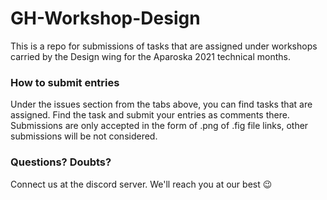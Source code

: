 # GH-Workshop-Design

This is a repo for submissions of tasks that are assigned under workshops carried by the Design wing for the Aparoska 2021 technical months.


### How to submit entries

Under the issues section from the tabs above, you can find tasks that are assigned.
Find the task and submit your entries as comments there.
Submissions are only accepted in the form of .png of .fig file links, other submissions will be not considered.

### Questions? Doubts?

Connect us at the discord server. We'll reach you at our best 😉 
